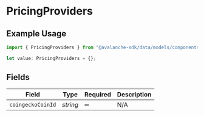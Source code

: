 # PricingProviders

## Example Usage

```typescript
import { PricingProviders } from "@avalanche-sdk/data/models/components";

let value: PricingProviders = {};
```

## Fields

| Field              | Type               | Required           | Description        |
| ------------------ | ------------------ | ------------------ | ------------------ |
| `coingeckoCoinId`  | *string*           | :heavy_minus_sign: | N/A                |